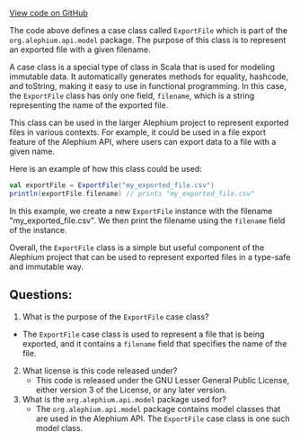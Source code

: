 [View code on GitHub](https://github.com/alephium/alephium/blob/master/api/src/main/scala/org/alephium/api/model/ExportFile.scala)

The code above defines a case class called `ExportFile` which is part of the `org.alephium.api.model` package. The purpose of this class is to represent an exported file with a given filename. 

A case class is a special type of class in Scala that is used for modeling immutable data. It automatically generates methods for equality, hashcode, and toString, making it easy to use in functional programming. In this case, the `ExportFile` class has only one field, `filename`, which is a string representing the name of the exported file. 

This class can be used in the larger Alephium project to represent exported files in various contexts. For example, it could be used in a file export feature of the Alephium API, where users can export data to a file with a given name. 

Here is an example of how this class could be used:

```scala
val exportFile = ExportFile("my_exported_file.csv")
println(exportFile.filename) // prints "my_exported_file.csv"
```

In this example, we create a new `ExportFile` instance with the filename "my_exported_file.csv". We then print the filename using the `filename` field of the instance. 

Overall, the `ExportFile` class is a simple but useful component of the Alephium project that can be used to represent exported files in a type-safe and immutable way.
## Questions: 
 1. What is the purpose of the `ExportFile` case class?
   - The `ExportFile` case class is used to represent a file that is being exported, and it contains a `filename` field that specifies the name of the file.
2. What license is this code released under?
   - This code is released under the GNU Lesser General Public License, either version 3 of the License, or any later version.
3. What is the `org.alephium.api.model` package used for?
   - The `org.alephium.api.model` package contains model classes that are used in the Alephium API. The `ExportFile` case class is one such model class.